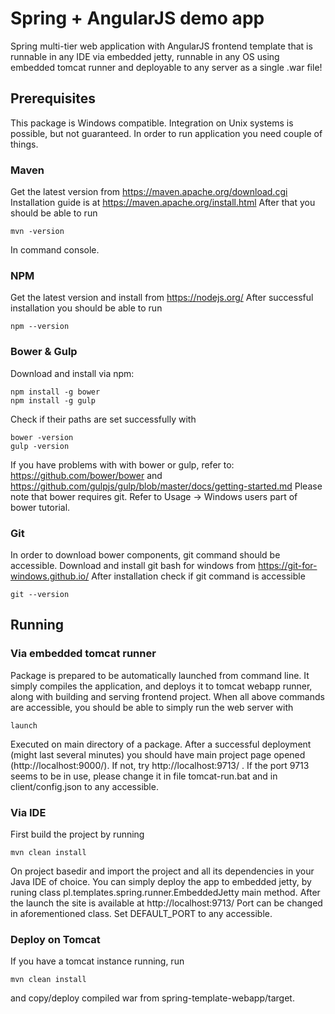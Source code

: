 # Spring + AngularJS demo app
Spring multi-tier web application with AngularJS frontend template that is runnable in any IDE via embedded jetty, runnable in any OS using embedded tomcat
runner and deployable to any server as a single .war file!
## Prerequisites
This package is Windows compatible. Integration on Unix systems is possible, but not guaranteed.
In order to run application you need couple of things.
### Maven
Get the latest version from https://maven.apache.org/download.cgi
Installation guide is at https://maven.apache.org/install.html
After that you should be able to run
```
mvn -version
```
In command console.
### NPM
Get the latest version and install from https://nodejs.org/
After successful installation you should be able to run
```
npm --version
```
### Bower & Gulp
Download and install via npm:
```
npm install -g bower
npm install -g gulp
```
Check if their paths are set successfully with
```
bower -version
gulp -version
```
If you have problems with with bower or gulp, refer to: https://github.com/bower/bower and https://github.com/gulpjs/gulp/blob/master/docs/getting-started.md
Please note that bower requires git. Refer to Usage -> Windows users part of bower tutorial.
### Git
In order to download bower components, git command should be accessible.
Download and install git bash for windows from https://git-for-windows.github.io/
After installation check if git command is accessible
```
git --version
```
## Running
### Via embedded tomcat runner
Package is prepared to be automatically launched from command line. It simply compiles the application, and deploys it to tomcat webapp runner,
along with building and serving frontend project.
When all above commands are accessible, you should be able to simply run the web server with
```
launch
```
Executed on main directory of a package. After a successful deployment (might last several minutes) you should have main project page opened
(http://localhost:9000/). If not, try http://localhost:9713/ . If the port 9713 seems to be in use, please change it in file tomcat-run.bat and in
client/config.json to any accessible.
### Via IDE
First build the project by running
```
mvn clean install
```
On project basedir and import the project and all its dependencies in your Java IDE of choice.
You can simply deploy the app to embedded jetty, by runing class pl.templates.spring.runner.EmbeddedJetty main method.
After the launch the site is available at http://localhost:9713/
Port can be changed in aforementioned class. Set DEFAULT_PORT to any accessible.
### Deploy on Tomcat
If you have a tomcat instance running, run
```
mvn clean install
```
and copy/deploy compiled war from spring-template-webapp/target.

